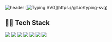 ![header](https://capsule-render.vercel.app/api?type=waving&color=gradient&height=300&section=header&text=YUBIN-JI'S%20GITHUB&fontSize=50)
[![Typing SVG](https://readme-typing-svg.demolab.com?font=Fira+Code&weight=600&size=24&pause=1000&color=000000&background=FFFFFF00&width=435&lines=Welcome+to+YUBIN'S+GITHUB!)](https://git.io/typing-svg)
## 👩‍💻 Tech Stack
<img src="https://img.shields.io/badge/Java-007396.svg?&style=for-the-badge&logo=java&logoColor=white" />
<img src="https://img.shields.io/badge/html5-%23E34F26.svg?&style=for-the-badge&logo=html5&logoColor=white" />
<img src="https://img.shields.io/badge/CSS-1572B6.svg?&style=for-the-badge&logo=css3&logoColor=white" />
<img src="https://img.shields.io/badge/JavaScript-F7DF1E.svg?&style=for-the-badge&logo=javascript&logoColor=white" />
<img src="https://img.shields.io/badge/Spring-6DB33F.svg?&style=for-the-badge&logo=spring&logoColor=white" />
<img src="https://img.shields.io/badge/React-61DAFB.svg?&style=for-the-badge&logo=react&logoColor=white" />
<img src="https://img.shields.io/badge/Vue-4FC08D.svg?&style=for-the-badge&logo=vue&logoColor=white" />
